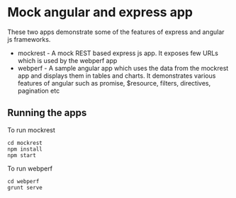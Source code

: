 Mock angular and express app
=============================

These two apps demonstrate some of the features of express and angular js frameworks.

- mockrest - A mock REST based express js app. It exposes few URLs which is used by the webperf app
- webperf - A sample angular app which uses the data from the mockrest app and displays them in tables and charts. It demonstrates various features of angular such as promise, $resource, filters, directives, pagination etc

Running the apps
----------------
To run mockrest
```
cd mockrest
npm install
npm start
```

To run webperf
```
cd webperf
grunt serve
```

